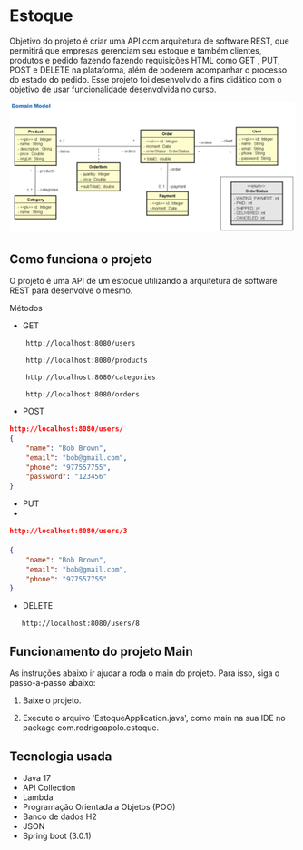 # Estoque

Objetivo do projeto é criar uma  API com arquitetura de software REST, que permitirá que empresas gerenciam seu estoque e também clientes, produtos e pedido fazendo fazendo requisições HTML como GET , PUT,  POST e DELETE na plataforma, além de poderem acompanhar o processo do estado do pedido.
Esse projeto foi desenvolvido a fins didático com o objetivo de usar funcionalidade desenvolvida no curso.

![Imagem-Calculadora](img/img.png)

## Como funciona o projeto

O projeto é uma API de um estoque utilizando a arquitetura de software REST para desenvolve o mesmo.

Métodos

* GET
```
    http://localhost:8080/users
```
```
    http://localhost:8080/products
```
```
    http://localhost:8080/categories
```
```
    http://localhost:8080/orders
```

* POST

```Json
http://localhost:8080/users/
{
    "name": "Bob Brown",
    "email": "bob@gmail.com",
    "phone": "977557755",
    "password": "123456"
}
```

* PUT
* 
```Json
http://localhost:8080/users/3

{
    "name": "Bob Brown",
    "email": "bob@gmail.com",
    "phone": "977557755"
}
```

* DELETE
```
   http://localhost:8080/users/8
```

## Funcionamento do projeto Main
As instruções abaixo ir ajudar a roda o main do projeto. Para isso, siga o passo-a-passo abaixo:

1. Baixe o projeto.

2. Execute o arquivo 'EstoqueApplication.java', como main na sua IDE no package com.rodrigoapolo.estoque.

## Tecnologia usada
* Java 17
* API Collection
* Lambda
* Programação Orientada a Objetos (POO)
* Banco de dados H2
* JSON  
* Spring boot (3.0.1)
